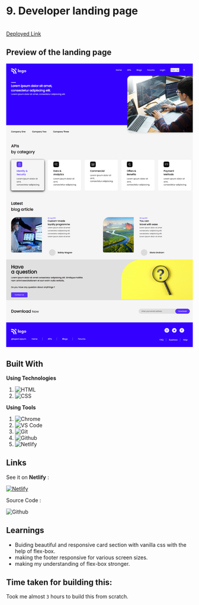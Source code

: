 <div id="top"></div>

<h1 align="left">9. Developer landing page
</h1>

  <p align="left">
    <br />
    <a href="https://developer-api-provider.netlify.app/">Deployed Link</a>
  </p>
</div>

## Preview of the landing page

![large-screen](/larger_screen.png)

## Built With

**Using Technologies**

1. ![HTML][html-shield]
2. ![CSS][css-shield]

**Using Tools**

1. ![Chrome][chrome-shield]
2. ![VS Code][vscode-shield]
3. ![Git][git-shield]
4. ![Github][github-shield]
5. ![Netlify][netlify-shield]

## Links

See it on **Netlify** :

[![Netlify][netlify-shield]][project-url]

Source Code :

![Github][github-shield]

<!-- LEARNT -->

## Learnings

- Buiding beautiful and responsive card section with vanilla css with the help of flex-box.
- making the footer responsive for various screen sizes.
- making my understanding of flex-box stronger.

<!-- NOTE -->

## Time taken for building this:

Took me almost `3` hours to build this from scratch.

<!-- MARKDOWN LINKS & IMAGES -->

<!-- Tools and Technologies -->

[html-shield]: https://img.shields.io/badge/html5-%23E34F26.svg?style=for-the-badge&logo=html5&logoColor=white
[css-shield]: https://img.shields.io/badge/css3-%231572B6.svg?style=for-the-badge&logo=css3&logoColor=white
[vscode-shield]: https://img.shields.io/badge/Visual%20Studio%20Code-0078d7.svg?style=for-the-badge&logo=visual-studio-code&logoColor=white
[chrome-shield]: https://img.shields.io/badge/Google%20Chrome-4285F4?style=for-the-badge&logo=GoogleChrome&logoColor=white
[netlify-shield]: https://img.shields.io/badge/netlify-%23000000.svg?style=for-the-badge&logo=netlify&logoColor=#00C7B7
[git-shield]: https://img.shields.io/badge/git-%23F05033.svg?style=for-the-badge&logo=git&logoColor=white
[github-shield]: https://img.shields.io/badge/github-%23121011.svg?style=for-the-badge&logo=github&logoColor=white

<!-- Project screenshot -->

[project-url]: https://developer-api-provider.netlify.app/
[source-code]: https://github.com/nkumar007/9.developer-theme-homepage

